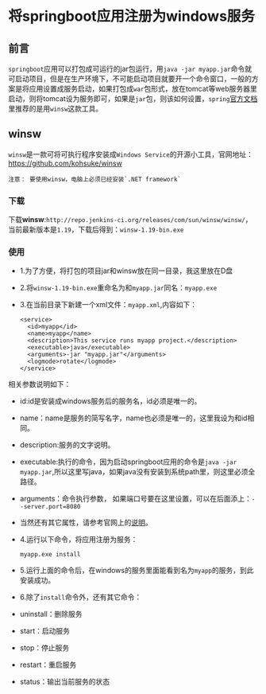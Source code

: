 # 将springboot应用注册为windows服务

## 前言
`springboot`应用可以打包成可运行的jar包运行，用`java -jar myapp.jar`命令就可启动项目，但是在生产环境下，不可能启动项目就要开一个命令窗口，一般的方案是将应用设置成服务启动，如果打包成`war`包形式，放在tomcat等web服务器里启动，则将tomcat设为服务即可，如果是`jar`包，则该如何设置，`spring`[官方文档](http://docs.spring.io/spring-boot/docs/1.4.1.BUILD-SNAPSHOT/reference/htmlsingle/#deployment-windows)里推荐的是用`winsw`这款工具。

## winsw
`winsw`是一款可将可执行程序安装成`Windows Service`的开源小工具，官网地址：https://github.com/kohsuke/winsw   

    注意： 要使用winsw，电脑上必须已经安装`.NET framework`

### 下载
下载**winsw**:`http://repo.jenkins-ci.org/releases/com/sun/winsw/winsw/`，当前最新版本是`1.19`，下载后得到：`winsw-1.19-bin.exe`

### 使用
- 1.为了方便，将打包的项目jar和winsw放在同一目录，我这里放在D盘
- 2.将`winsw-1.19-bin.exe`重命名为和`myapp.jar`同名：`myapp.exe`
- 3.在当前目录下新建一个xml文件：`myapp.xml`,内容如下：

  ```
  <service>
    <id>myapp</id>
    <name>myapp</name>
    <description>This service runs myapp project.</description>
    <executable>java</executable>
    <arguments>-jar "myapp.jar"</arguments>
    <logmode>rotate</logmode>
  </service>
  ```
 相关参数说明如下：
 - id:id是安装成windows服务后的服务名，id必须是唯一的。
 - name：name是服务的简写名字，name也必须是唯一的，这里我设为和id相同。
 - description:服务的文字说明。
 - executable:执行的命令，因为启动springboot应用的命令是`java -jar myapp.jar`,所以这里写java，如果java没有安装到系统path里，则这里必须全路径。
 - arguments：命令执行参数， 如果端口号要在这里设置，可以在后面添上：`--server.port=8080`
 - 当然还有其它属性，请参考官网上的[说明](https://github.com/kohsuke/winsw)。

- 4.运行以下命令，将应用注册为服务：
  
  ```
  myapp.exe install
  ```
- 5.运行上面的命令后，在windows的服务里面能看到名为`myapp`的服务，到此安装成功。
- 6.除了`install`命令外，还有其它命令：

 - uninstall：删除服务
 - start：启动服务
 - stop：停止服务
 - restart：重启服务
 - status：输出当前服务的状态
